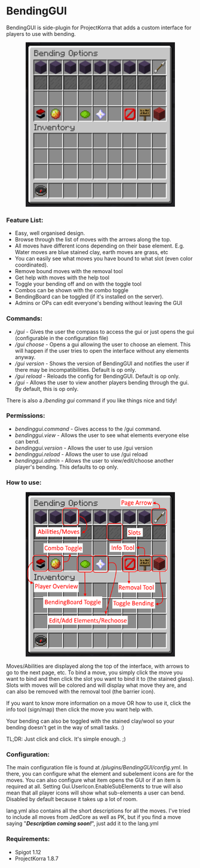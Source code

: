 # BendingGUI

BendingGUI is side-plugin for ProjectKorra that adds a custom interface for players to use with bending.

<p align="center"><img src="hack_one.png" height=440 width =400 /></p>

### Feature List:

- Easy, well organised design.
- Browse through the list of moves with the arrows along the top.
- All moves have different icons depending on their base element. E.g. Water moves are blue stained clay, earth moves are grass, etc
- You can easily see what moves you have bound to what slot (even color coordinated).
- Remove bound moves with the removal tool
- Get help with moves with the help tool
- Toggle your bending off and on with the toggle tool
- Combos can be shown with the combo toggle
- BendingBoard can be toggled (if it's installed on the server).
- Admins or OPs can edit everyone's bending without leaving the GUI

### Commands:

- */gui* - Gives the user the compass to access the gui or just opens the gui (configurable in the configuration file)
- */gui choose* - Opens a gui allowing the user to choose an element. This will happen if the user tries to open the interface without any elements anyway.
- */gui version* - Shows the version of BendingGUI and notifies the user if there may be incompatibilities. Default is op only.
- */gui reload* - Reloads the config for BendingGUI. Default is op only.
- */gui <player>* - Allows the user to view another players bending through the gui. By default, this is op only.

There is also a */bending gui* command if you like things nice and tidy!

### Permissions:

- *bendinggui.command* - Gives access to the /gui command.
- *bendinggui.view* - Allows the user to see what elements everyone else can bend.
- *bendinggui.version* - Allows the user to use /gui version
- *bendinggui.reload* - Allows the user to use /gui reload
- *bendinggui.admin* - Allows the user to view/edit/choose another player's bending. This defaults to op only.

### How to use:

<p align="center"><img src="hack_two.png" height=440 width =400 /></p>

Moves/Abilities are displayed along the top of the interface, with arrows to go to the next page, etc. To bind a move, you simply click the move you want to bind and then click the slot you want to bind it to (the stained glass). Slots with moves will be colored and will display what move they are, and can also be removed with the removal tool (the barrier icon).

If you want to know more information on a move OR how to use it, click the info tool (sign/map) then click the move you want help with.

Your bending can also be toggled with the stained clay/wool so your bending doesn't get in the way of small tasks. :)

TL;DR: Just click and click. It's simple enough. ;)

### Configuration:
The main configuration file is found at _/plugins/BendingGUI/config.yml_. In there, you can configure what the element and subelement icons are for the moves. You can also configure what item opens the GUI or if an item is required at all. Setting Gui.UserIcon.EnableSubElements to true will also mean that all player icons will show what sub-elements a user can bend. Disabled by default because it takes up a lot of room.

lang.yml also contains all the short descriptions for all the moves. I've tried to include all moves from JedCore as well as PK, but if you find a move saying "***Description coming soon!***", just add it to the lang.yml

### Requirements:

- Spigot 1.12 
- ProjectKorra 1.8.7
